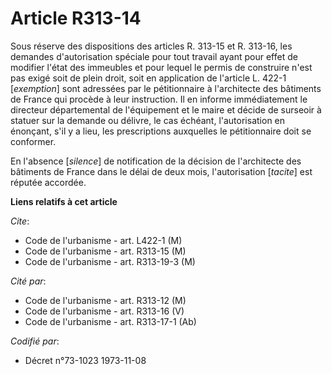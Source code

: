 # Article R313-14

Sous réserve des dispositions des articles R. 313-15 et R. 313-16, les demandes d'autorisation spéciale pour tout travail
ayant pour effet de modifier l'état des immeubles et pour lequel le permis de construire n'est pas exigé soit de plein droit,
soit en application de l'article L. 422-1 [*exemption*] sont adressées par le pétitionnaire à l'architecte des bâtiments de
France qui procède à leur instruction. Il en informe immédiatement le directeur départemental de l'équipement et le maire et
décide de surseoir à statuer sur la demande ou délivre, le cas échéant, l'autorisation en énonçant, s'il y a lieu, les
prescriptions auxquelles le pétitionnaire doit se conformer.

En l'absence [*silence*] de notification de la décision de l'architecte des bâtiments de France dans le délai de deux mois,
l'autorisation [*tacite*] est réputée accordée.

**Liens relatifs à cet article**

_Cite_:

  - Code de l'urbanisme - art. L422-1 (M)
  - Code de l'urbanisme - art. R313-15 (M)
  - Code de l'urbanisme - art. R313-19-3 (M)

_Cité par_:

  - Code de l'urbanisme - art. R313-12 (M)
  - Code de l'urbanisme - art. R313-16 (V)
  - Code de l'urbanisme - art. R313-17-1 (Ab)

_Codifié par_:

  - Décret n°73-1023 1973-11-08
